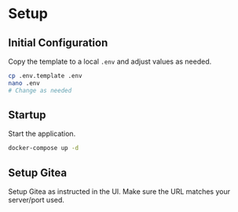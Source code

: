 # Setup
## Initial Configuration
Copy the template to a local `.env` and adjust values as needed.
```bash
cp .env.template .env
nano .env
# Change as needed
```

## Startup
Start the application.
```bash
docker-compose up -d
```

## Setup Gitea
Setup Gitea as instructed in the UI. Make sure the URL matches your server/port used.
